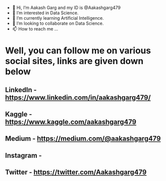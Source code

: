 - 👋 Hi, I’m Aakash Garg and my ID is @Aakashgarg479
- 👀 I’m interested in Data Science.
- 🌱 I’m currently learning Artificial Intelligence.
- 💞️ I’m looking to collaborate on Data Science.
- 📫 How to reach me ...

# Well, you can follow me on various social sites, links are given down below

## LinkedIn - https://www.linkedin.com/in/aakashgarg479/
## Kaggle - https://www.kaggle.com/aakashgarg479
## Medium - https://medium.com/@aakashgarg479
## Instagram - 
## Twitter - https://twitter.com/Aakashgarg479

<!---
Aakashgarg479/Aakashgarg479 is a ✨ special ✨ repository because its `README.md` (this file) appears on your GitHub profile.
You can click the Preview link to take a look at your changes.
--->
